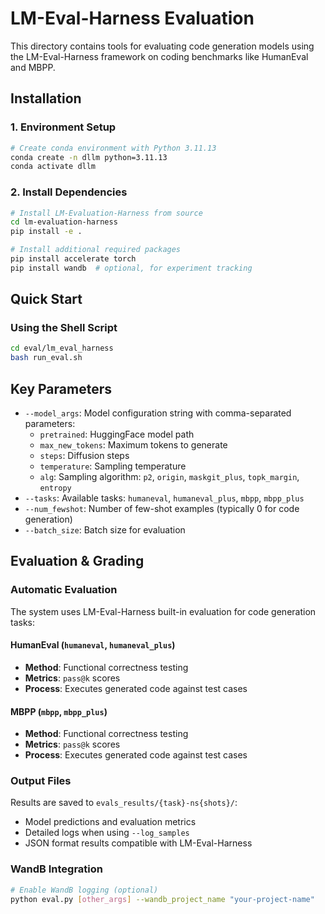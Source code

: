 # LM-Eval-Harness Evaluation

This directory contains tools for evaluating code generation models using the LM-Eval-Harness framework on coding benchmarks like HumanEval and MBPP.

## Installation

### 1. Environment Setup

```bash
# Create conda environment with Python 3.11.13
conda create -n dllm python=3.11.13
conda activate dllm
```

### 2. Install Dependencies

```bash
# Install LM-Evaluation-Harness from source
cd lm-evaluation-harness
pip install -e .

# Install additional required packages
pip install accelerate torch
pip install wandb  # optional, for experiment tracking
```

## Quick Start

### Using the Shell Script

```bash
cd eval/lm_eval_harness
bash run_eval.sh
```

## Key Parameters

- `--model_args`: Model configuration string with comma-separated parameters:
  - `pretrained`: HuggingFace model path
  - `max_new_tokens`: Maximum tokens to generate
  - `steps`: Diffusion steps
  - `temperature`: Sampling temperature
  - `alg`: Sampling algorithm: `p2`, `origin`, `maskgit_plus`, `topk_margin`, `entropy`
- `--tasks`: Available tasks: `humaneval`, `humaneval_plus`, `mbpp`, `mbpp_plus`
- `--num_fewshot`: Number of few-shot examples (typically 0 for code generation)
- `--batch_size`: Batch size for evaluation

## Evaluation & Grading

### Automatic Evaluation

The system uses LM-Eval-Harness built-in evaluation for code generation tasks:

#### HumanEval (`humaneval`, `humaneval_plus`)

- **Method**: Functional correctness testing
- **Metrics**: `pass@k` scores
- **Process**: Executes generated code against test cases

#### MBPP (`mbpp`, `mbpp_plus`)

- **Method**: Functional correctness testing
- **Metrics**: `pass@k` scores
- **Process**: Executes generated code against test cases

### Output Files

Results are saved to `evals_results/{task}-ns{shots}/`:

- Model predictions and evaluation metrics
- Detailed logs when using `--log_samples`
- JSON format results compatible with LM-Eval-Harness

### WandB Integration

```bash
# Enable WandB logging (optional)
python eval.py [other_args] --wandb_project_name "your-project-name"
```
